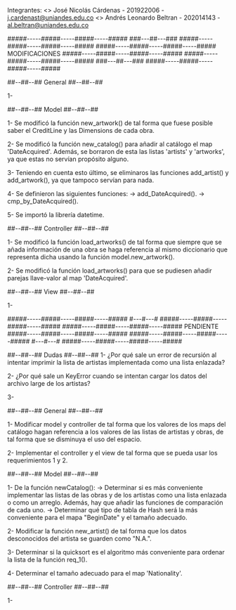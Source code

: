 Integrantes:
 <> José Nicolás Cárdenas - 201922006 - j.cardenast@uniandes.edu.co
 <> Andrés Leonardo Beltran - 202014143 - al.beltran@uniandes.edu.co



#####-----#####-----#####-----#####   ###---##---###   #####-----#####-----#####-----#####
#####-----#####-----#####-----#####   MODIFICACIONES   #####-----#####-----#####-----#####
#####-----#####-----#####-----#####   ###---##---###   #####-----#####-----#####-----#####


##--##--##  General  ##--##--##

 1- 


##--##--##  Model  ##--##--##

 1- Se modificó la función new_artwork() de tal forma que fuese posible saber el CreditLine y las Dimensions de cada obra.

 2- Se modificó la función new_catalog() para añadir al catálogo el map 'DateAcquired'. Además, se borraron de esta las listas 'artists' y 'artworks', ya que estas no servían propósito alguno.

 3- Teniendo en cuenta esto último, se eliminaros las funciones add_artist() y add_artwork(), ya que tampoco servían para nada.

 4- Se definieron las siguientes funciones:
    -> add_DateAcquired().
    -> cmp_by_DateAcquired().

5- Se importó la librería datetime.



##--##--##  Controller  ##--##--##

 1- Se modificó la función load_artworks() de tal forma que siempre que se añada información de una obra se haga referencia al mismo diccionario que representa dicha usando la función model.new_artwork(). 

 2- Se modificó la función load_artworks() para que se pudiesen añadir parejas llave-valor al map 'DateAcquired'.


##--##--##  View  ##--##--##
 
 1- 


#####-----#####-----#####-----#####   #---#---#   #####-----#####-----#####-----#####
#####-----#####-----#####-----#####   PENDIENTE   #####-----#####-----#####-----#####
#####-----#####-----#####-----#####   #---#---#   #####-----#####-----#####-----#####


##--##--##  Dudas  ##--##--##
 1- ¿Por qué sale un error de recursión al intentar imprimir la lista de artistas implementada como una lista enlazada?

 2- ¿Por qué sale un KeyError cuando se intentan cargar los datos del archivo large de los artistas?

 3-


##--##--##  General  ##--##--##

 1- Modificar model y controller de tal forma que los valores de los maps del catálogo hagan referencia a los valores de las listas de artistas y obras, de tal forma que se disminuya el uso del espacio.

 2- Implementar el controller y el view de tal forma que se pueda usar los requerimientos 1 y 2.


##--##--##  Model  ##--##--##

 1- De la función newCatalog():
    -> Determinar si es más conveniente implementar las listas de las obras y de los artistas como una lista enlazada o como un arreglo. Además, hay que añadir las funciones de comparación de cada uno.
    -> Determinar qué tipo de tabla de Hash será la más conveniente para el mapa "BeginDate" y el tamaño adecuado.

  2- Modificar la función new_artist() de tal forma que los datos desconocidos del artista se guarden como "N.A.".

  3- Determinar si la quicksort es el algoritmo más conveniente para ordenar la lista de la función req_1().

  4- Determinar el tamaño adecuado para el map 'Nationality'.



##--##--##  Controller  ##--##--##

 1- 